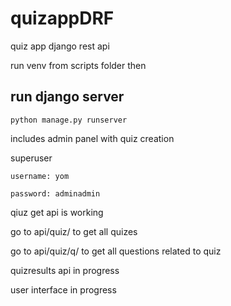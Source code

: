 # quizappDRF
quiz app django rest api

run venv from scripts folder then

## run django server

```
python manage.py runserver
```
includes admin panel with quiz creation

superuser 
```
username: yom

password: adminadmin
```

qiuz get api is working

go to api/quiz/ to get all quizes

go to api/quiz/q/<quizname> to get all questions related to quiz

quizresults api in progress

user interface in progress
